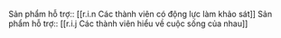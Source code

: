 Sản phẩm hỗ trợ:: [[r.i.n Các thành viên có động lực làm khảo sát]]
Sản phẩm hỗ trợ:: [[r.i.j Các thành viên hiểu về cuộc sống của nhau]]
